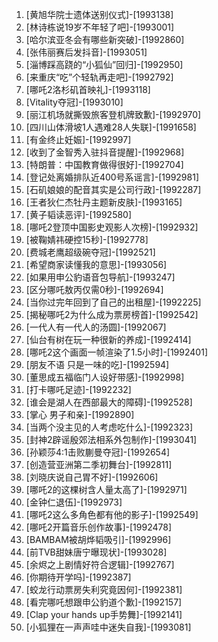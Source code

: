 
1. [黄旭华院士遗体送别仪式]-[1993138]
1. [林诗栋说19岁不年轻了吧]-[1993001]
1. [哈尔滨亚冬会有哪些新突破]-[1992860]
1. [张伟丽赛后发抖音]-[1993051]
1. [淄博踩高跷的“小狐仙”回归]-[1992950]
1. [来重庆“吃”个轻轨再走吧]-[1992792]
1. [哪吒2洛杉矶首映礼]-[1993118]
1. [Vitality夺冠]-[1993010]
1. [丽江机场就撕毁旅客登机牌致歉]-[1992970]
1. [四川山体滑坡1人遇难28人失联]-[1991658]
1. [有金终止妊娠]-[1992997]
1. [收到了金智秀入驻抖音提醒]-[1992968]
1. [特朗普：中国教育做得很好]-[1992704]
1. [登记处离婚排队近400号系谣言]-[1992981]
1. [石矶娘娘的配音其实是公司行政]-[1992287]
1. [王者狄仁杰牡丹主题新皮肤]-[1993165]
1. [黄子韬读恶评]-[1992580]
1. [哪吒2登顶中国影史观影人次榜]-[1992932]
1. [被鞠婧祎硬控15秒]-[1992778]
1. [费城老鹰超级碗夺冠]-[1992521]
1. [希望商家读懂我的意思]-[1993056]
1. [如果用申公豹语音包导航]-[1993247]
1. [区分哪吒敖丙仅需0秒]-[1992694]
1. [当你过完年回到了自己的出租屋]-[1992225]
1. [揭秘哪吒2为什么成为票房榜首]-[1992542]
1. [一代人有一代人的汤圆]-[1992067]
1. [仙台有树在玩一种很新的养成]-[1992414]
1. [哪吒2这个画面一帧渲染了1.5小时]-[1992401]
1. [朋友不语 只是一味的吃]-[1992594]
1. [董思成五福临门人设好带感]-[1992998]
1. [打卡哪吒足迹]-[1992232]
1. [谁会是湖人在西部最大的障碍]-[1992528]
1. [掌心 男子和亲]-[1992890]
1. [当两个没主见的人考虑吃什么]-[1992323]
1. [封神2辟谣殷郊法相系外包制作]-[1993041]
1. [孙颖莎4:1击败蒯曼夺冠]-[1992654]
1. [创造营亚洲第二季初舞台]-[1992811]
1. [刘晓庆说自己胃不好]-[1992606]
1. [哪吒2的这棵树含人量太高了]-[1992971]
1. [金钟仁退伍]-[1992973]
1. [哪吒2这么多角色都有他的影子]-[1992549]
1. [哪吒2开篇音乐创作故事]-[1992478]
1. [BAMBAM被胡烨韬吸引]-[1992996]
1. [前TVB甜妹唐宁曝现状]-[1993028]
1. [余烬之上剧情好符合逻辑]-[1992767]
1. [你期待开学吗]-[1992387]
1. [蛟龙行动票房失利究竟因何]-[1992381]
1. [看完哪吒想跟申公豹道个歉]-[1992157]
1. [Clap your hands up手势舞]-[1992141]
1. [小狐狸在一声声哇中迷失自我]-[1993081]